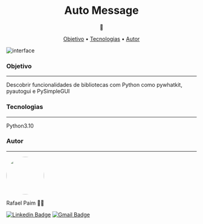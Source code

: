 <h1 align="center">Auto Message</h1>

<p align="center">📱</p>

<p align="center">
 <a href="#objetivo">Objetivo</a> •
 <a href="#tecnologias">Tecnologias</a> • 
 <a href="#autor">Autor</a>
</p>

![interface](https://user-images.githubusercontent.com/91858793/205519072-21e9fbcc-f06d-4a50-ba0d-2b55f0c11d16.png)

### Objetivo
---
Descobrir funcionalidades de bibliotecas com Python como pywhatkit, pyautogui e PySimpleGUI

### Tecnologias
---

Python3.10

### Autor
---


 <img style="border-radius: 50%;" src="https://avatars.githubusercontent.com/u/91858793?v=4" width="100px;" alt=""/>
 <br />

Rafael Paim 👋🏽

[![Linkedin Badge](https://img.shields.io/badge/-Rafael-blue?style=flat-square&logo=Linkedin&logoColor=white&link=https://www.linkedin.com/in/rafael-paim-78274113b/)](https://www.linkedin.com/in/rafael-paim-78274113b/) 
[![Gmail Badge](https://img.shields.io/badge/-rafapaim92@gmail.com-c14438?style=flat-square&logo=Gmail&logoColor=white&link=mailto:rafapaim92@gmail.com)](mailto:rafapaim92@gmail.com)
